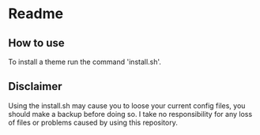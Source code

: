 # Readme
## How to use
To install a theme run the command 'install.sh'.
## Disclaimer
Using the install.sh may cause you to loose your current config files, you should make a backup before doing so. I take no responsibility for any loss of files or problems caused by using this repository.
